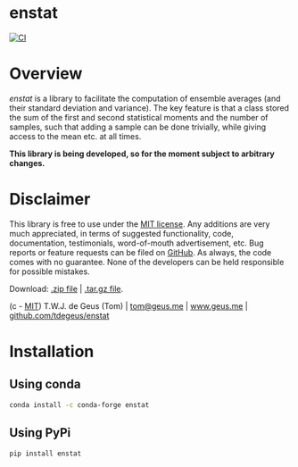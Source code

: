 # enstat

[![CI](https://github.com/tdegeus/enstat/workflows/CI/badge.svg)](https://github.com/tdegeus/enstat/actions)

# Overview

*enstat* is a library to facilitate the computation of ensemble averages 
(and their standard deviation and variance). 
The key feature is that a class stored the sum of the first and second statistical moments
and the number of samples, 
such that adding a sample can be done trivially, while giving access to the mean etc.
at all times.

**This library is being developed, so for the moment subject to arbitrary changes.**

# Disclaimer

This library is free to use under the
[MIT license](https://github.com/tdegeus/enstat/blob/master/LICENSE).
Any additions are very much appreciated, in terms of suggested functionality, code,
documentation, testimonials, word-of-mouth advertisement, etc.
Bug reports or feature requests can be filed on
[GitHub](https://github.com/tdegeus/enstat).
As always, the code comes with no guarantee.
None of the developers can be held responsible for possible mistakes.

Download: 
[.zip file](https://github.com/tdegeus/enstat/zipball/master) |
[.tar.gz file](https://github.com/tdegeus/enstat/tarball/master).

(c - [MIT](https://github.com/tdegeus/enstat/blob/master/LICENSE))
T.W.J. de Geus (Tom) | tom@geus.me | www.geus.me |
[github.com/tdegeus/enstat](https://github.com/tdegeus/enstat)

# Installation

## Using conda

```bash
conda install -c conda-forge enstat
```

## Using PyPi

```bash
pip install enstat
```

